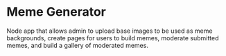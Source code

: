 # Meme Generator

Node app that allows admin to upload base images to be used as meme backgrounds, create pages for users to build memes, moderate submitted memes, and build a gallery of moderated memes.
